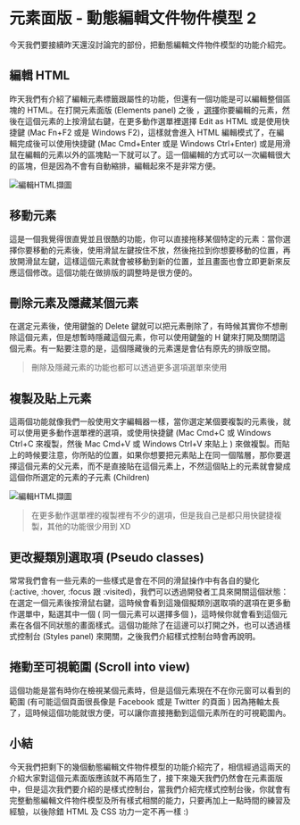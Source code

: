 # 元素面版 - 動態編輯文件物件模型 2

今天我們要接續昨天還沒討論完的部份，把動態編輯文件物件模型的功能介紹完。

## 編輯 HTML

昨天我們有介紹了編輯元素標籤跟屬性的功能，但還有一個功能是可以編輯整個區塊的 HTML。在打開元素面版 (Elements panel) 之後
，[選擇](https://github.com/konekoya/talks/blob/master/intro-to-chrome-devtools-triathlon/day-7.md#%E5%B0%8B%E6%89%BE%E5%85%83%E7%B4%A0)你要編輯的元素，然後在這個元素的上按滑鼠右鍵，在更多動作選單裡選擇 Edit as HTML 或是使用快捷鍵 (Mac Fn+F2 或是 Windows F2)，這樣就會進入 HTML 編輯模式了，在編輯完成後可以使用快捷鍵 (Mac Cmd+Enter 或是 Windows Ctrl+Enter) 或是用滑鼠在編輯的元素以外的區塊點一下就可以了。這一個編輯的方式可以一次編輯很大的區塊，但是因為不會有自動縮排，編輯起來不是非常方便。

![編輯HTML擷圖](https://www.dropbox.com/s/qpm1u70id98krwi/edit-as-html-mode.jpg?raw=1)

## 移動元素

這是一個我覺得很直覺並且很酷的功能，你可以直接拖移某個特定的元素：當你選擇你要移動的元素後，使用滑鼠左鍵按住不放，然後拖拉到你想要移動的位置，再放開滑鼠左鍵，這樣這個元素就會被移動到新的位置，並且畫面也會立即更新來反應這個修改。這個功能在做排版的調整時是很方便的。

## 刪除元素及隱藏某個元素

在選定元素後，使用鍵盤的 Delete 鍵就可以把元素刪除了，有時候其實你不想刪除這個元素，但是想暫時隱藏這個元素，你可以使用鍵盤的 H 鍵來打開及關閉這個元素。有一點要注意的是，這個隱藏後的元素還是會佔有原先的排版空間。

> 刪除及隱藏元素的功能也都可以透過更多選項選單來使用

## 複製及貼上元素

這兩個功能就像我們一般使用文字編輯器一樣，當你選定某個要複製的元素後，就可以使用更多動作選單裡的選項，或使用快捷鍵 (Mac Cmd+C 或 Windows Ctrl+C 來複製，然後 Mac Cmd+V 或 Windows Ctrl+V 來貼上 ) 來做複製。而貼上的時候要注意，你所貼的位置，如果你想要把元素貼上在同一個階層，那你要選擇這個元素的父元素，而不是直接貼在這個元素上，不然這個貼上的元素就會變成這個你所選定的元素的子元素 (Children)


![編輯HTML擷圖](https://www.dropbox.com/s/abox6swz27aymhj/copy-more-options.jpg?raw=1)
> 在更多動作選單裡的複製裡有不少的選項，但是我自己是都只用快鍵捷複製，其他的功能很少用到 XD

## 更改擬類別選取項 (Pseudo classes)

常常我們會有一些元素的一些樣式是會在不同的滑鼠操作中有各自的變化 (:active, :hover, :focus 跟 :visited)，我們可以透過開發者工具來開關這個狀態：在選定一個元素後按滑鼠右鍵，這時候會看到這幾個擬類別選取項的選項在更多動作選單中，點選其中一個 ( 同一個元素可以選擇多個 )，這時候你就會看到這個元素在各個不同狀態的畫面樣式。這個功能除了在這邊可以打開之外，也可以透過樣式控制台 (Styles panel) 來開關，之後我們介紹樣式控制台時會再說明。

## 捲動至可視範圍 (Scroll into view)

這個功能是當有時你在檢視某個元素時，但是這個元素現在不在你元窗可以看到的範圍 (有可能這個頁面很長像是 Facebook 或是 Twitter 的頁面 ) 因為捲軸太長了，這時候這個功能就很方便，可以讓你直接捲動到這個元素所在的可視範圍內。

## 小結

今天我們把剩下的幾個動態編輯文件物件模型的功能介紹完了，相信經過這兩天的介紹大家對這個元素面版應該就不再陌生了，接下來幾天我們仍然會在元素面版中，但是這次我們要介紹的是樣式控制台，當我們介紹完樣式控制台後，你就會有完整動態編輯文件物件模型及所有樣式相關的能力，只要再加上一點時間的練習及經驗，以後除錯 HTML 及 CSS 功力一定不再一樣 :)
